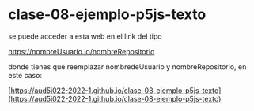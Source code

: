 # clase-08-ejemplo-p5js-texto

se puede acceder a esta web en el link del tipo

https://nombreUsuario.io/nombreRepositorio

donde tienes que reemplazar nombredeUsuario y nombreRepositorio, en este caso:

[https://aud5i022-2022-1.github.io/clase-08-ejemplo-p5js-texto](https://aud5i022-2022-1.github.io/clase-08-ejemplo-p5js-texto)
